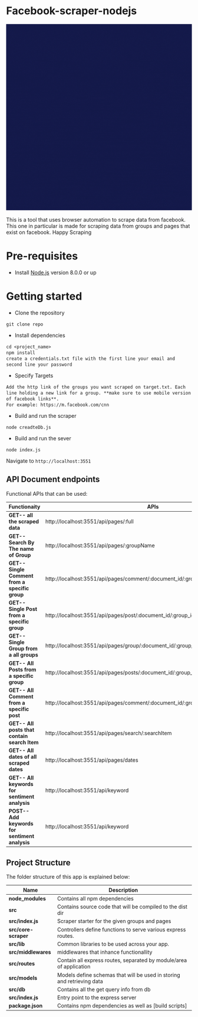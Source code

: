 # Facebook-scraper-nodejs

![facebook scraper demo](imgs/template.gif)

This is a tool that uses browser automation to scrape data from facebook. This one in particular is made for scraping data from groups and pages that exist on facebook. Happy Scraping

# Pre-requisites

- Install [Node.js](https://nodejs.org/en/) version 8.0.0 or up

# Getting started

- Clone the repository

```
git clone repo
```

- Install dependencies

```
cd <project_name>
npm install
create a credentials.txt file with the first line your email and second line your password
```

- Specify Targets

```
Add the http link of the groups you want scraped on target.txt. Each line holding a new link for a group. **make sure to use mobile version of facebook links**.
For example: https://m.facebook.com/cnn
```

- Build and run the scraper

```
node creadteDb.js
```

- Build and run the sever

```
node index.js
```

Navigate to `http://localhost:3551`

## API Document endpoints

Functional APIs that can be used:

| Functionaity                                   | APIs                                                                                |
| ---------------------------------------------- | ----------------------------------------------------------------------------------- |
| **GET-- all the scraped data**                 | http://localhost:3551/api/pages/:full                                               |
| **GET-- Search By The name of Group**          | http://localhost:3551/api/pages/:groupName                                          |
| **GET-- Single Comment from a specific group** | http://localhost:3551/api/pages/comment/:document_id/:group_id/:post_id/:comment_id |
| **GET-- Single Post from a specific group**    | http://localhost:3551/api/pages/post/:document_id/:group_id/:post_id                |
| **GET-- Single Group from a all groups**       | http://localhost:3551/api/pages/group/:document_id/:group_id                        |
| **GET-- All Posts from a specific group**      | http://localhost:3551/api/pages/posts/:document_id/:group_id                        |
| **GET-- All Comment from a specific post**     | http://localhost:3551/api/pages/comment/:document_id/:group_id/:post_id/            |
| **GET-- All posts that contain search Item**   | http://localhost:3551/api/pages/search/:searchItem                                  |
| **GET-- All dates of all scraped dates**       | http://localhost:3551/api/pages/dates                                               |
| **GET-- All keywords for sentiment analysis**  | http://localhost:3551/api/keyword                                                   |
| **POST-- Add keywords for sentiment analysis** | http://localhost:3551/api/keyword                                                   |

## Project Structure

The folder structure of this app is explained below:

| Name                 | Description                                                            |
| -------------------- | ---------------------------------------------------------------------- |
| **node_modules**     | Contains all npm dependencies                                          |
| **src**              | Contains source code that will be compiled to the dist dir             |
| **src/index.js**     | Scraper starter for the given groups and pages                         |
| **src/core-scraper** | Controllers define functions to serve various express routes.          |
| **src/lib**          | Common libraries to be used across your app.                           |
| **src/middlewares**  | middlewares that inhance functionallity                                |
| **src/routes**       | Contain all express routes, separated by module/area of application    |
| **src/models**       | Models define schemas that will be used in storing and retrieving data |
| **src/db**           | Contains all the get query info from db                                |
| **src/index.js**     | Entry point to the express server                                      |
| **package.json**     | Contains npm dependencies as well as [build scripts]                   |
